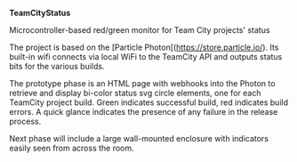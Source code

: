 **TeamCityStatus**

Microcontroller-based red/green monitor for Team City projects' status

The project is based on the [Particle Photon[(https://store.particle.io/). Its built-in wifi connects via local WiFi to the TeamCity API and outputs status bits for the various builds.

The prototype phase is an HTML page with webhooks into the Photon to retrieve and display bi-color status svg circle elements, one for each TeamCity project build. Green indicates successful build, red indicates build errors. A quick glance indicates the presence of any failure in the release process.

Next phase will include a large wall-mounted enclosure with indicators easily seen from across the room.
